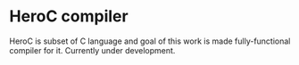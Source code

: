 HeroC compiler
==============

HeroC is subset of C language and goal of this work is made fully-functional compiler for it. Currently under development.

